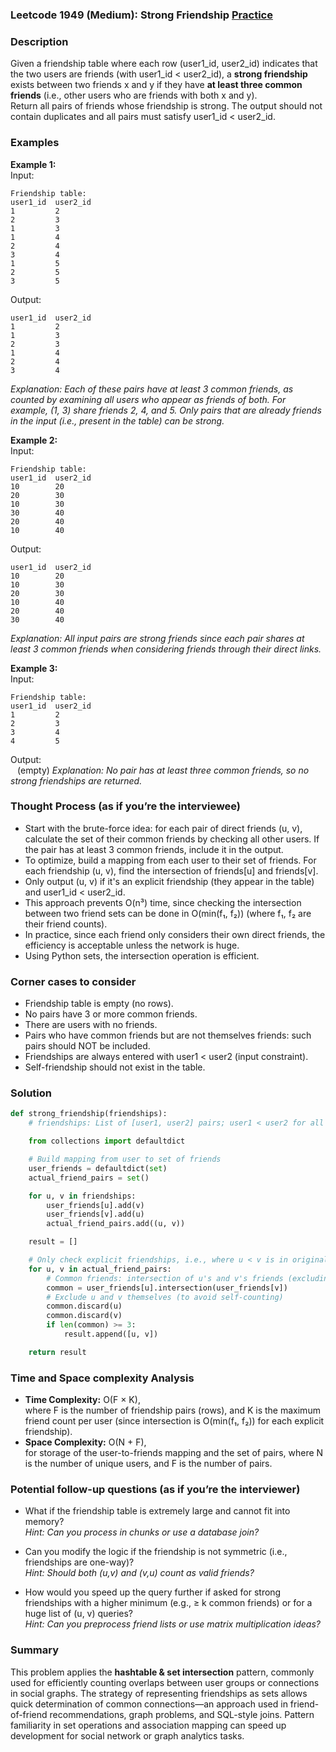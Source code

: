 ### Leetcode 1949 (Medium): Strong Friendship [Practice](https://leetcode.com/problems/strong-friendship)

### Description  
Given a friendship table where each row (user1\_id, user2\_id) indicates that the two users are friends (with user1\_id < user2\_id), a **strong friendship** exists between two friends x and y if they have **at least three common friends** (i.e., other users who are friends with both x and y).  
Return all pairs of friends whose friendship is strong. The output should not contain duplicates and all pairs must satisfy user1\_id < user2\_id.

### Examples  

**Example 1:**  
Input:  
```
Friendship table:
user1_id  user2_id
1         2
2         3
1         3
1         4
2         4
3         4
1         5
2         5
3         5
```
Output:  
```
user1_id  user2_id
1         2
1         3
2         3
1         4
2         4
3         4
```
*Explanation: Each of these pairs have at least 3 common friends, as counted by examining all users who appear as friends of both. For example, (1, 3) share friends 2, 4, and 5. Only pairs that are already friends in the input (i.e., present in the table) can be strong.*

**Example 2:**  
Input:  
```
Friendship table:
user1_id  user2_id
10        20
20        30
10        30
30        40
20        40
10        40
```
Output:  
```
user1_id  user2_id
10        20
10        30
20        30
10        40
20        40
30        40
```
*Explanation: All input pairs are strong friends since each pair shares at least 3 common friends when considering friends through their direct links.*

**Example 3:**  
Input:  
```
Friendship table:
user1_id  user2_id
1         2
2         3
3         4
4         5
```
Output:  
` ` (empty)
*Explanation: No pair has at least three common friends, so no strong friendships are returned.*

### Thought Process (as if you’re the interviewee)  
- Start with the brute-force idea: for each pair of direct friends (u, v), calculate the set of their common friends by checking all other users. If the pair has at least 3 common friends, include it in the output.
- To optimize, build a mapping from each user to their set of friends. For each friendship (u, v), find the intersection of friends[u] and friends[v].
- Only output (u, v) if it's an explicit friendship (they appear in the table) and user1\_id < user2\_id.
- This approach prevents O(n³) time, since checking the intersection between two friend sets can be done in O(min(f₁, f₂)) (where f₁, f₂ are their friend counts).
- In practice, since each friend only considers their own direct friends, the efficiency is acceptable unless the network is huge.
- Using Python sets, the intersection operation is efficient.

### Corner cases to consider  
- Friendship table is empty (no rows).
- No pairs have 3 or more common friends.
- There are users with no friends.
- Pairs who have common friends but are not themselves friends: such pairs should NOT be included.
- Friendships are always entered with user1 < user2 (input constraint).
- Self-friendship should not exist in the table.

### Solution

```python
def strong_friendship(friendships):
    # friendships: List of [user1, user2] pairs; user1 < user2 for all rows

    from collections import defaultdict

    # Build mapping from user to set of friends
    user_friends = defaultdict(set)
    actual_friend_pairs = set()

    for u, v in friendships:
        user_friends[u].add(v)
        user_friends[v].add(u)
        actual_friend_pairs.add((u, v))

    result = []

    # Only check explicit friendships, i.e., where u < v is in original pairs
    for u, v in actual_friend_pairs:
        # Common friends: intersection of u's and v's friends (excluding each other)
        common = user_friends[u].intersection(user_friends[v])
        # Exclude u and v themselves (to avoid self-counting)
        common.discard(u)
        common.discard(v)
        if len(common) >= 3:
            result.append([u, v])

    return result
```

### Time and Space complexity Analysis  

- **Time Complexity:** O(F × K),  
  where F is the number of friendship pairs (rows), and K is the maximum friend count per user (since intersection is O(min(f₁, f₂)) for each explicit friendship).
- **Space Complexity:** O(N + F),  
  for storage of the user-to-friends mapping and the set of pairs, where N is the number of unique users, and F is the number of pairs.

### Potential follow-up questions (as if you’re the interviewer)  

- What if the friendship table is extremely large and cannot fit into memory?  
  *Hint: Can you process in chunks or use a database join?*

- Can you modify the logic if the friendship is not symmetric (i.e., friendships are one-way)?  
  *Hint: Should both (u,v) and (v,u) count as valid friends?*

- How would you speed up the query further if asked for strong friendships with a higher minimum (e.g., ≥ k common friends) or for a huge list of (u, v) queries?  
  *Hint: Can you preprocess friend lists or use matrix multiplication ideas?*

### Summary
This problem applies the **hashtable & set intersection** pattern, commonly used for efficiently counting overlaps between user groups or connections in social graphs. The strategy of representing friendships as sets allows quick determination of common connections—an approach used in friend-of-friend recommendations, graph problems, and SQL-style joins. Pattern familiarity in set operations and association mapping can speed up development for social network or graph analytics tasks.